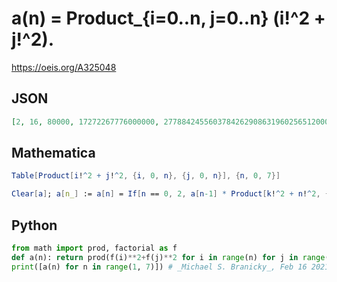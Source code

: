 # a\(n\) \= Product\_\{i\=0\.\.n, j\=0\.\.n\} \(i\!^2 \+ j\!^2\)\.
https://oeis.org/A325048
## JSON
```JSON
[2, 16, 80000, 17272267776000000, 277884245560378426290863196025651200000000, 3337940951837185557810120427617693521487357301121536848574225250643001642844160000000000]
```
## Mathematica
```Mathematica
Table[Product[i!^2 + j!^2, {i, 0, n}, {j, 0, n}], {n, 0, 7}]
```
```Mathematica
Clear[a]; a[n_] := a[n] = If[n == 0, 2, a[n-1] * Product[k!^2 + n!^2, {k, 0, n}]^2 / (2*n!^2)]; Table[a[n], {n, 0, 7}]
```
## Python
```Python
from math import prod, factorial as f
def a(n): return prod(f(i)**2+f(j)**2 for i in range(n) for j in range(n))
print([a(n) for n in range(1, 7)]) # _Michael S. Branicky_, Feb 16 2021
```
